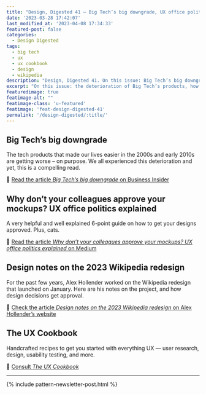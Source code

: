 ```yaml
---
title: "Design, Digested 41 — Big Tech’s big downgrade, UX office politics, and more"
date: '2023-03-28 17:42:07'
last_modified_at: '2023-04-08 17:34:33'
featured-post: false
categories:
  - Design Digested
tags:
  - big tech
  - ux
  - ux cookbook
  - design
  - wikipedia
description: "Design, Digested 41. On this issue: Big Tech’s big downgrade, UX office politics, and more"
excerpt: "On this issue: the deterioration of Big Tech’s products, how to navigate UX office politics, and more."
featuredimage: true
featimage-alt: ""
featimage-class: 'u-featured'
featimage: 'feat-design-digested-41'
permalink: '/design-digested/:title/'
---
```

## Big Tech’s big downgrade

The tech products that made our lives easier in the 2000s and early 2010s are getting worse – on purpose. We all experienced this deterioration and yet, this is a compelling read.

🔗 [Read the article _Big Tech’s big downgrade_ on Business Insider](https://www.businessinsider.com/tech-companies-ruining-apps-websites-internet-worse-google-facebook-amazon-2023-3)

## Why don’t your colleagues approve your mockups? UX office politics explained

A very helpful and well explained 6-point guide on how to get your designs approved. Plus, cats.

🔗 [Read the article _Why don’t your colleagues approve your mockups? UX office politics explained_ on Medium](https://uxdesign.cc/why-dont-your-colleagues-approve-your-mockups-ux-office-politics-explained-dffc0e31e155)

## Design notes on the 2023 Wikipedia redesign

For the past few years, Alex Hollender worked on the Wikipedia redesign that launched on January. Here are his notes on the project, and how design decisions get approval. 

🔗 [Check the article _Design notes on the 2023 Wikipedia redesign_ on Alex Hollender’s website](https://alexhollender.com/wikipedia-2023-redesign)

## The UX Cookbook

Handcrafted recipes to get you started with everything UX — user research, design, usability testing, and more.

🔗 [Consult _The UX Cookbook_](https://theuxcookbook.com)

---

{% include pattern-newsletter-post.html %}